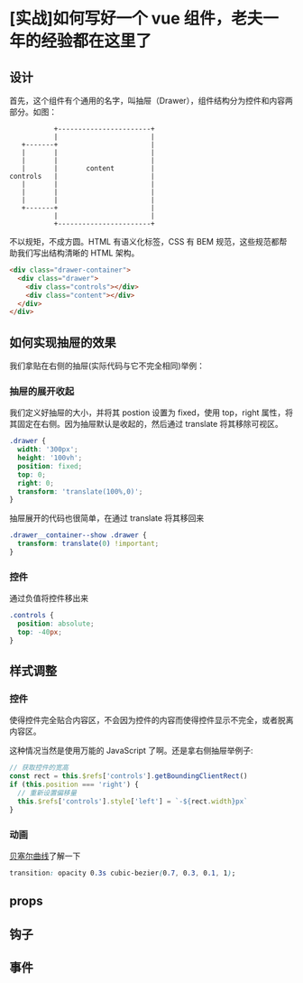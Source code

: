 # [实战]如何写好一个 vue 组件，老夫一年的经验都在这里了

## 设计

首先，这个组件有个通用的名字，叫抽屉（Drawer），组件结构分为控件和内容两部分。如图：

```text
           +-----------------------+
           |                       |
   +-------+                       |
   |       |                       |
   |       |                       |
   |       |       content         |
controls   |                       |
   |       |                       |
   |       |                       |
   |       |                       |
   +-------+                       |
           |                       |
           +-----------------------+
```

不以规矩，不成方圆。HTML 有语义化标签，CSS 有 BEM 规范，这些规范都帮助我们写出结构清晰的 HTML 架构。

```html
<div class="drawer-container">
  <div class="drawer">
    <div class="controls"></div>
    <div class="content"></div>
  </div>
</div>
```

## 如何实现抽屉的效果

我们拿贴在右侧的抽屉(实际代码与它不完全相同)举例：

### 抽屉的展开收起

我们定义好抽屉的大小，并将其 postion 设置为 fixed，使用 top，right 属性，将其固定在右侧。因为抽屉默认是收起的，然后通过 translate 将其移除可视区。

```css
.drawer {
  width: '300px';
  height: '100vh';
  position: fixed;
  top: 0;
  right: 0;
  transform: 'translate(100%,0)';
}
```

抽屉展开的代码也很简单，在通过 translate 将其移回来

```css
.drawer__container--show .drawer {
  transform: translate(0) !important;
}
```

### 控件

通过负值将控件移出来

```css
.controls {
  position: absolute;
  top: -40px;
}
```

## 样式调整

### 控件

使得控件完全贴合内容区，不会因为控件的内容而使得控件显示不完全，或者脱离内容区。

这种情况当然是使用万能的 JavaScript 了啊。还是拿右侧抽屉举例子:

```js
// 获取控件的宽高
const rect = this.$refs['controls'].getBoundingClientRect()
if (this.position === 'right') {
  // 重新设置偏移量
  this.$refs['controls'].style['left'] = `-${rect.width}px`
}
```

### 动画

[贝塞尔曲线](https://developer.mozilla.org/en-US/docs/Web/CSS/timing-function)了解一下

```css
transition: opacity 0.3s cubic-bezier(0.7, 0.3, 0.1, 1);
```

## props

## 钩子

## 事件
